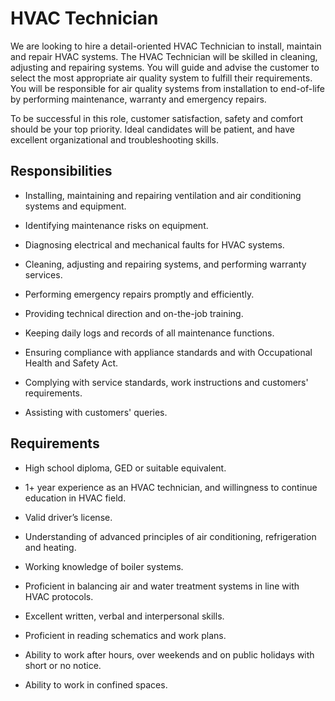 # HVAC Technician

We are looking to hire a detail-oriented HVAC Technician to install, maintain and repair HVAC systems. The HVAC Technician will be skilled in cleaning, adjusting and repairing systems. You will guide and advise the customer to select the most appropriate air quality system to fulfill their requirements. You will be responsible for air quality systems from installation to end-of-life by performing maintenance, warranty and emergency repairs.

To be successful in this role, customer satisfaction, safety and comfort should be your top priority. Ideal candidates will be patient, and have excellent organizational and troubleshooting skills.

## Responsibilities

* Installing, maintaining and repairing ventilation and air conditioning systems and equipment.

* Identifying maintenance risks on equipment.

* Diagnosing electrical and mechanical faults for HVAC systems.

* Cleaning, adjusting and repairing systems, and performing warranty services.

* Performing emergency repairs promptly and efficiently.

* Providing technical direction and on-the-job training.

* Keeping daily logs and records of all maintenance functions.

* Ensuring compliance with appliance standards and with Occupational Health and Safety Act.

* Complying with service standards, work instructions and customers' requirements.

* Assisting with customers' queries.

## Requirements

* High school diploma, GED or suitable equivalent.

* 1+ year experience as an HVAC technician, and willingness to continue education in HVAC field.

* Valid driver’s license.

* Understanding of advanced principles of air conditioning, refrigeration and heating.

* Working knowledge of boiler systems.

* Proficient in balancing air and water treatment systems in line with HVAC protocols.

* Excellent written, verbal and interpersonal skills.

* Proficient in reading schematics and work plans.

* Ability to work after hours, over weekends and on public holidays with short or no notice.

* Ability to work in confined spaces.

